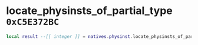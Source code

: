 # locate_physinsts_of_partial_type `0xC5E372BC`

```lua
local result --[[ integer ]] = natives.physinst.locate_physinsts_of_partial_type(_unk0 --[[ integer ]], _unk1 --[[ integer ]], _unk2 --[[ integer ]], _unk3 --[[ integer ]])
```